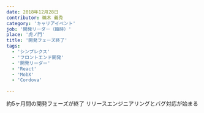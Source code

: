 ```yaml
---
date: 2018年12月28日
contributor: 鵜木 義秀
category: 'キャリアイベント'
job: '開発リーダー（臨時）'
place: '虎ノ門'
title: '開発フェーズ終了'
tags:
  - 'シンプレクス'
  - 'フロントエンド開発'
  - '開発リーダー'
  - 'React'
  - 'MobX'
  - 'Cordova'

---
```


<p>
    <span>約5ヶ月間の開発フェーズが終了</span>
    <span>リリースエンジニアリングとバグ対応が始まる</span>
</p>